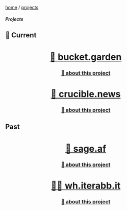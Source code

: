 <a href="/">home</a> / <a href="projects">projects</a>
<div class="rainbow-retro"></div>
<h5 class="header-rainbow-retro">Projects</h5>

## 🚧 Current  

<div align="center">
  <p></p>
    <h1 width="100%"><a href="https://bucket.garden">🌱 bucket.garden</a></h1>
    <h3 width="100%"><a href="projects/garden">📝 about this project</a></h3>
  <p></p>
    <h1 width="100%"><a href="https://crucible.news">🔩 crucible.news</a></h1>
    <h3 width="100%"><a href="projects/crucible">📝 about this project</a></h3>
  <p></p>
</div>

## Past  

<div align="center">
  <p></p>
    <h1 width="100%"><a href="https://sage.af">🔮 sage.af</a></h1>
    <h3 width="100%"><a href="projects/sage">📝 about this project</a></h3>
  <p></p>
    <h1 width="100%"><a href="https://wh.iterabb.it">🧑‍💻 wh.iterabb.it</a></h1>
    <h3 width="100%"><a href="projects/whiterabbit">📝 about this project</a></h3>
  <p></p>
</div>

